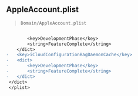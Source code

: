## AppleAccount.plist

> `Domain/AppleAccount.plist`

```diff

 		<key>DevelopmentPhase</key>
 		<string>FeatureComplete</string>
 	</dict>
-	<key>iCloudConfigurationBagDaemonCache</key>
-	<dict>
-		<key>DevelopmentPhase</key>
-		<string>FeatureComplete</string>
-	</dict>
 </dict>
 </plist>
 

```
